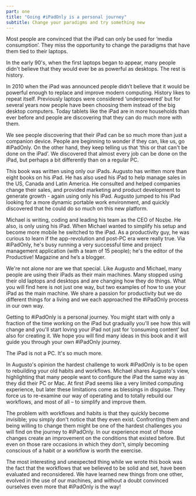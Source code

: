 ```yaml
---
part: one
title: "Going #iPadOnly is a personal journey"
subtitle: Change your paradigms and try something new
---
```


Most people are convinced that the iPad can only be used for ‘media consumption’. They miss the opportunity to change the paradigms that have them tied to their laptops.

In the early 90's, when the first laptops began to appear, many people didn't believe that they would ever be as powerful as desktops. The rest is history.

In 2010 when the iPad was announced people didn’t believe that it would be powerful enough to replace and improve modern computing. History likes to repeat itself. Previously laptops were considered ‘underpowered’ but for several years now people have been choosing them instead of the big desktop computers. Today tablets like the iPad are in more households than ever before and people are discovering that they can do much more with them.

We see people discovering that their iPad can be so much more than just a companion device. People are beginning to wonder if they can, like us, go #iPadOnly. On the other hand, they keep telling us that ‘this or that can't be done on the iPad’. We discovered that almost every job can be done on the iPad, but perhaps a bit differently than on a regular PC.

This book was written using only our iPads. Augusto has written more than eight books on his iPad. He has also used his iPad to help manage sales in the US, Canada and Latin America. He consulted and helped companies change their sales, and provided marketing and product development to generate growth - again using only his iPad. Augusto jumped to his iPad looking for a more dynamic portable work environment, and quickly discovered that he could do so much on this new platform.

Michael is writing, coding and leading his team as the CEO of Nozbe. He also, is only using his iPad. When Michael wanted to simplify his setup and become more mobile he switched to the iPad. As a productivity guy, he was curious to learn if the app-revolution and post-PC era were really true. Via #iPadOnly, he's busy running a very successful time and project management application (with a team of 15 people); he's the editor of the Productive! Magazine and he’s a blogger.

We're not alone nor are we that special. Like Augusto and Michael, many people are using their iPads as their main machines. Many stopped using their old laptops and desktops and are changing how they do things. What you will find here is not just one way, but two examples of how to use your iPad as the main machine. We share a passion for productivity but we do different things for a living and we each approached the #iPadOnly process in our own way.

Getting to #iPadOnly is a personal journey. You might start with only a fraction of the time working on the iPad but gradually you'll see how this will change and you'll start loving your iPad not just for ‘consuming content’ but also for creating it. We hope you will find many ideas in this book and it will guide you through your own #iPadOnly journey.

The iPad is not a PC. It's so much more.

In Augusto's opinion the hardest challenge to work #iPadOnly is to be open to rebuilding your old habits and workflows. Michael shares Augusto's view, highlighting that many people want to configure the iPad the same way as they did their PC or Mac. At first iPad seems like a very limited computing experience, but later these limitations come as blessings in disguise. They force us to re-examine our way of operating and to totally rebuild our workflows, and most of all – to simplify and improve them.

The problem with workflows and habits is that they quickly become invisible; you simply don't notice that they even exist. Confronting them and being willing to change them might be one of the hardest challenges you will find on the journey to #iPadOnly. In our experience most of those changes create an improvement on the conditions that existed before. But even on those rare occasions in which they don't, simply becoming conscious of a habit or a workflow is worth the exercise.

The most interesting and unexpected thing while we wrote this book was the fact that the workflows that we believed to be solid and set, have been evaluated and reconsidered. We have learned new things from one other, evolved in the use of our machines, and without a doubt convinced ourselves even more that #iPadOnly is the way!
